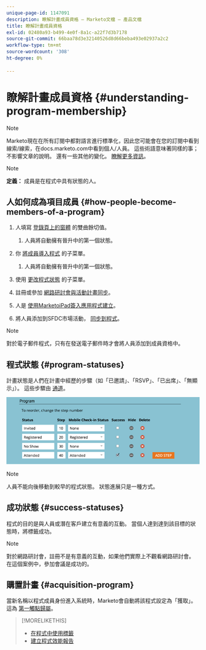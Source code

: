 ```yaml
---
unique-page-id: 1147091
description: 瞭解計畫成員資格 — Marketo文檔 — 產品文檔
title: 瞭解計畫成員資格
exl-id: 02480a93-b499-4e0f-8a1c-a22f7d3b7178
source-git-commit: 66baa78d3e32140526d8d66beba493e02937a2c2
workflow-type: tm+mt
source-wordcount: '308'
ht-degree: 0%

---
```


# 瞭解計畫成員資格 {#understanding-program-membership}

>[!NOTE]
>
>Marketo現在在所有訂閱中都對語言進行標準化，因此您可能會在您的訂閱中看到線索/線索，在docs.marketo.com中看到個人/人員。 這些術語意味著同樣的事；不影響文章的說明。 還有一些其他的變化。 [瞭解更多資訊](/help/marketo/product-docs/crm-sync/salesforce-sync/understanding-the-salesforce-sync.md)。

>[!NOTE]
>
>**定義：** 成員是在程式中具有狀態的人。

## 人如何成為項目成員 {#how-people-become-members-of-a-program}

1. 人填寫 [登錄頁上的窗體](/help/marketo/getting-started/quick-wins/landing-page-with-a-form.md) 的雙曲餘切值。

   1. 人員將自動擁有晉升中的第一個狀態。

1. 你 [將成員導入程式](/help/marketo/product-docs/core-marketo-concepts/programs/working-with-programs/import-members-from-a-spreadsheet-into-a-program.md) 的子菜單。

   1. 人員將自動擁有晉升中的第一個狀態。

1. 使用 [更改程式狀態](/help/marketo/product-docs/core-marketo-concepts/smart-campaigns/program-flow-actions/change-program-status.md) 的子菜單。
1. 註冊或參加 [網路研討會與活動計畫同步](/help/marketo/product-docs/demand-generation/events/events/event-partners.md)。
1. 人是 [使用MarketoiPad簽入應用程式建立](/help/marketo/product-docs/core-marketo-concepts/mobile-apps/event-check-in/check-people-into-your-event-from-your-tablet.md)。
1. 將人員添加到SFDC市場活動， [同步到程式](/help/marketo/product-docs/crm-sync/salesforce-sync/sfdc-sync-details/sfdc-sync-campaign-sync.md)。

>[!NOTE]
>
>對於電子郵件程式，只有在發送電子郵件時才會將人員添加到成員資格中。

## 程式狀態 {#program-statuses}

計畫狀態是人們在計畫中經歷的步驟（如「已邀請」、「RSVP」、「已出席」、「無顯示」）。 這些步驟由 [通道](/help/marketo/product-docs/administration/tags/create-a-program-channel.md)。

![](assets/image2015-2-5-15-3a14-3a48.png)

>[!NOTE]
>
>人員不能向後移動到較早的程式狀態。 狀態進展只是一種方式。

## 成功狀態 {#success-statuses}

程式的目的是與人員或潛在客戶建立有意義的互動。 當個人達到達到該目標的狀態時，將標籤成功。

>[!NOTE]
>
>對於網路研討會，註冊不是有意義的互動，如果他們實際上不觀看網路研討會。 在這個案例中，參加會議是成功的。

## 購置計畫  {#acquisition-program}

當新名稱以程式成員身份進入系統時，Marketo會自動將該程式設定為「獲取」。 這為 [第一觸點歸屬](/help/marketo/product-docs/reporting/revenue-cycle-analytics/revenue-tools/attribution/understanding-attribution.md)。

>[!MORELIKETHIS]
>
>* [在程式中使用標籤](/help/marketo/product-docs/core-marketo-concepts/programs/working-with-programs/understanding-tags/use-tags-in-a-program.md)
>* [建立程式效能報告](/help/marketo/product-docs/core-marketo-concepts/programs/program-performance-report/create-a-program-performance-report.md)

